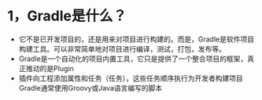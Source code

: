 1，Gradle是什么？
===
  * 它不是已开发项目的，还是用来对项目进行构建的。而是，Gradle是软件项目构建工具。可以非常简单地对项目进行编译，测试，打包，发布等。
  * Gradle是一个自动化的项目内置工具，它只是提供了一个整合项目的框架，真正推动的是Plugin
  * 插件向工程添加属性和任务（任务），这些任务顺序执行为开发者构建项目Gradle通常使用Groovy或Java语言编写的脚本
  

